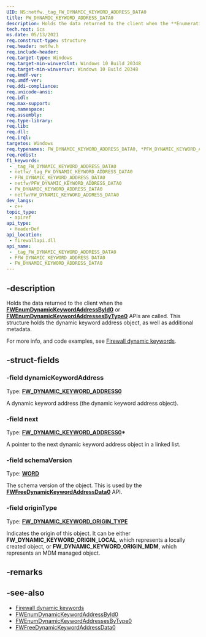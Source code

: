 ```yaml
---
UID: NS:netfw._tag_FW_DYNAMIC_KEYWORD_ADDRESS_DATA0
title: FW_DYNAMIC_KEYWORD_ADDRESS_DATA0
description: Holds the data returned to the client when the **Enumeration** APIs are called.
tech.root: ics
ms.date: 05/13/2021
req.construct-type: structure
req.header: netfw.h
req.include-header: 
req.target-type: Windows
req.target-min-winverclnt: Windows 10 Build 20348
req.target-min-winversvr: Windows 10 Build 20348
req.kmdf-ver: 
req.umdf-ver: 
req.ddi-compliance: 
req.unicode-ansi: 
req.idl: 
req.max-support: 
req.namespace: 
req.assembly: 
req.type-library: 
req.lib: 
req.dll: 
req.irql: 
targetos: Windows
req.typenames: FW_DYNAMIC_KEYWORD_ADDRESS_DATA0, *PFW_DYNAMIC_KEYWORD_ADDRESS_DATA0
req.redist: 
f1_keywords:
 - _tag_FW_DYNAMIC_KEYWORD_ADDRESS_DATA0
 - netfw/_tag_FW_DYNAMIC_KEYWORD_ADDRESS_DATA0
 - PFW_DYNAMIC_KEYWORD_ADDRESS_DATA0
 - netfw/PFW_DYNAMIC_KEYWORD_ADDRESS_DATA0
 - FW_DYNAMIC_KEYWORD_ADDRESS_DATA0
 - netfw/FW_DYNAMIC_KEYWORD_ADDRESS_DATA0
dev_langs:
 - c++
topic_type:
 - apiref
api_type:
 - HeaderDef
api_location:
 - firewallapi.dll
api_name:
 - _tag_FW_DYNAMIC_KEYWORD_ADDRESS_DATA0
 - PFW_DYNAMIC_KEYWORD_ADDRESS_DATA0
 - FW_DYNAMIC_KEYWORD_ADDRESS_DATA0
---
```


## -description

Holds the data returned to the client when the [**FWEnumDynamicKeywordAddressById0**](/windows/win32/api/netfw/nc-netfw-pfn_fwenumdynamickeywordaddressbyid0) or [**FWEnumDynamicKeywordAddressesByType0**](/windows/win32/api/netfw/nc-netfw-pfn_fwenumdynamickeywordaddressesbytype0) APIs are called. This structure holds the dynamic keyword address object, as well as additional metadata.

For more info, and code examples, see [Firewall dynamic keywords](/windows/win32/ics/firewall-dynamic-keywords).

## -struct-fields

### -field dynamicKeywordAddress

Type: **[FW_DYNAMIC_KEYWORD_ADDRESS0](ns-netfw-fw_dynamic_keyword_address0.md)**

A dynamic keyword address (the dynamic keyword address object).

### -field next

Type: **[FW_DYNAMIC_KEYWORD_ADDRESS0](ns-netfw-fw_dynamic_keyword_address0.md)\***

A pointer to the next dynamic keyword address object in a linked list.

### -field schemaVersion

Type: **[WORD](/windows/win32/api/guiddef/ns-guiddef-guid)**

The schema version of the object. This is used by the [**FWFreeDynamicKeywordAddressData0**](/windows/win32/api/netfw/nc-netfw-pfn_fwfreedynamickeywordaddressdata0) API.

### -field originType

Type: **[FW_DYNAMIC_KEYWORD_ORIGIN_TYPE](ne-netfw-fw_dynamic_keyword_origin_type.md)**

Indicates the origin of this object. It can be either **FW_DYNAMIC_KEYWORD_ORIGIN_LOCAL**, which represents a locally created object, or **FW_DYNAMIC_KEYWORD_ORIGIN_MDM**, which represents an MDM managed object.

## -remarks

## -see-also

* [Firewall dynamic keywords](/windows/win32/ics/firewall-dynamic-keywords)
* [FWEnumDynamicKeywordAddressById0](/windows/win32/api/netfw/nc-netfw-pfn_fwenumdynamickeywordaddressbyid0)
* [FWEnumDynamicKeywordAddressesByType0](/windows/win32/api/netfw/nc-netfw-pfn_fwenumdynamickeywordaddressesbytype0)
* [FWFreeDynamicKeywordAddressData0](/windows/win32/api/netfw/nc-netfw-pfn_fwfreedynamickeywordaddressdata0)
